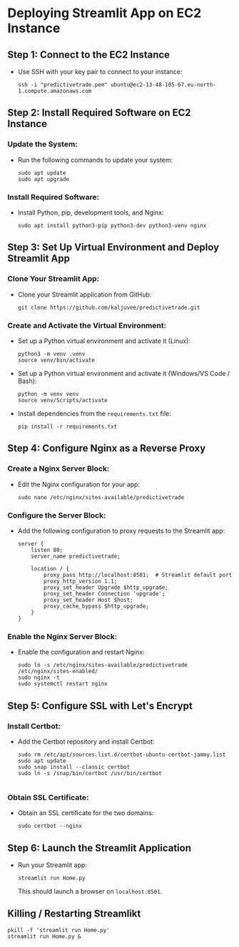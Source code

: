 # Deploying Streamlit App on EC2 Instance

## Step 1: Connect to the EC2 Instance

- Use SSH with your key pair to connect to your instance:
  ```
  ssh -i "predictivetrade.pem" ubuntu@ec2-13-48-105-67.eu-north-1.compute.amazonaws.com
  ```

## Step 2: Install Required Software on EC2 Instance

### Update the System:
- Run the following commands to update your system:
  ```
  sudo apt update
  sudo apt upgrade
  ```

### Install Required Software:
- Install Python, pip, development tools, and Nginx:
  ```
  sudo apt install python3-pip python3-dev python3-venv nginx
  ```

## Step 3: Set Up Virtual Environment and Deploy Streamlit App

### Clone Your Streamlit App:
- Clone your Streamlit application from GitHub:
  ```
  git clone https://github.com/kaljuvee/predictivetrade.git
  ```

### Create and Activate the Virtual Environment:
- Set up a Python virtual environment and activate it (Linux):
  ```
  python3 -m venv .venv
  source venv/bin/activate
  ```

- Set up a Python virtual environment and activate it (Windows/VS Code / Bash):
  ```
  python -m venv venv
  source venv/Scripts/activate
  ```
  
- Install dependencies from the `requirements.txt` file:
  ```
  pip install -r requirements.txt
  ```

## Step 4: Configure Nginx as a Reverse Proxy

### Create a Nginx Server Block:
- Edit the Nginx configuration for your app:
  ```
  sudo nano /etc/nginx/sites-available/predictivetrade
  ```

### Configure the Server Block:
- Add the following configuration to proxy requests to the Streamlit app:

  ```nginx
  server {
      listen 80;
      server_name predictivetrade;

      location / {
          proxy_pass http://localhost:8501;  # Streamlit default port
          proxy_http_version 1.1;
          proxy_set_header Upgrade $http_upgrade;
          proxy_set_header Connection 'upgrade';
          proxy_set_header Host $host;
          proxy_cache_bypass $http_upgrade;
      }
  }
  ```

### Enable the Nginx Server Block:
- Enable the configuration and restart Nginx:
  ```
  sudo ln -s /etc/nginx/sites-available/predictivetrade /etc/nginx/sites-enabled/
  sudo nginx -t
  sudo systemctl restart nginx
  ```

## Step 5: Configure SSL with Let's Encrypt

### Install Certbot:
- Add the Certbot repository and install Certbot:
  ```
  sudo rm /etc/apt/sources.list.d/certbot-ubuntu-certbot-jammy.list
  sudo apt update
  sudo snap install --classic certbot
  sudo ln -s /snap/bin/certbot /usr/bin/certbot


  ```

### Obtain SSL Certificate:
- Obtain an SSL certificate for the two domains:
  ```
  sudo certbot --nginx
  ```

## Step 6: Launch the Streamlit Application

- Run your Streamlit app:
  ```
  streamlit run Home.py
  ```
  This should launch a browser on `localhost:8501`.

## Killing / Restarting Streamlikt

  ```
  pkill -f 'streamlit run Home.py'
  streamlit run Home.py &
  ```

